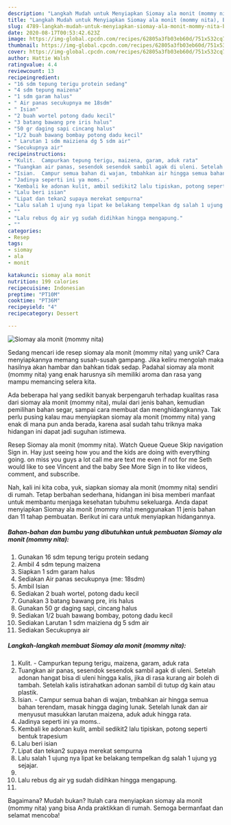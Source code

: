 ```yaml
---
description: "Langkah Mudah untuk Menyiapkan Siomay ala monit (mommy nita), Bisa Manjain Lidah"
title: "Langkah Mudah untuk Menyiapkan Siomay ala monit (mommy nita), Bisa Manjain Lidah"
slug: 4789-langkah-mudah-untuk-menyiapkan-siomay-ala-monit-mommy-nita-bisa-manjain-lidah
date: 2020-08-17T00:53:42.623Z
image: https://img-global.cpcdn.com/recipes/62805a3fb03eb60d/751x532cq70/siomay-ala-monit-mommy-nita-foto-resep-utama.jpg
thumbnail: https://img-global.cpcdn.com/recipes/62805a3fb03eb60d/751x532cq70/siomay-ala-monit-mommy-nita-foto-resep-utama.jpg
cover: https://img-global.cpcdn.com/recipes/62805a3fb03eb60d/751x532cq70/siomay-ala-monit-mommy-nita-foto-resep-utama.jpg
author: Hattie Walsh
ratingvalue: 4.4
reviewcount: 13
recipeingredient:
- "16 sdm tepung terigu protein sedang"
- "4 sdm tepung maizena"
- "1 sdm garam halus"
- " Air panas secukupnya me 18sdm"
- " Isian"
- "2 buah wortel potong dadu kecil"
- "3 batang bawang pre iris halus"
- "50 gr daging sapi cincang halus"
- "1/2 buah bawang bombay potong dadu kecil"
- " Larutan 1 sdm maiziena dg 5 sdm air"
- "Secukupnya air"
recipeinstructions:
- "Kulit.  Campurkan tepung terigu, maizena, garam, aduk rata"
- "Tuangkan air panas, sesendok sesendok sambil agak di uleni. Setelah adonan hangat bisa di uleni hingga kalis, jika di rasa kurang air boleh di tambah. Setelah kalis istirahatkan adonan sambil di tutup dg kain atau plastik."
- "Isian.  Campur semua bahan di wajan, tmbahkan air hingga semua bahan terendam, masak hingga daging lunak. Setelah lunak dan air menyusut masukkan larutan maizena, aduk aduk hingga rata."
- "Jadinya seperti ini ya moms.."
- "Kembali ke adonan kulit, ambil sedikit2 lalu tipiskan, potong seperti bentuk trapesium"
- "Lalu beri isian"
- "Lipat dan tekan2 supaya merekat sempurna"
- "Lalu salah 1 ujung nya lipat ke belakang tempelkan dg salah 1 ujung yg sejajar."
- ""
- "Lalu rebus dg air yg sudah didihkan hingga mengapung."
- ""
categories:
- Resep
tags:
- siomay
- ala
- monit

katakunci: siomay ala monit 
nutrition: 199 calories
recipecuisine: Indonesian
preptime: "PT10M"
cooktime: "PT36M"
recipeyield: "4"
recipecategory: Dessert

---
```



![Siomay ala monit (mommy nita)](https://img-global.cpcdn.com/recipes/62805a3fb03eb60d/751x532cq70/siomay-ala-monit-mommy-nita-foto-resep-utama.jpg)

Sedang mencari ide resep siomay ala monit (mommy nita) yang unik? Cara menyiapkannya memang susah-susah gampang. Jika keliru mengolah maka hasilnya akan hambar dan bahkan tidak sedap. Padahal siomay ala monit (mommy nita) yang enak harusnya sih memiliki aroma dan rasa yang mampu memancing selera kita.

Ada beberapa hal yang sedikit banyak berpengaruh terhadap kualitas rasa dari siomay ala monit (mommy nita), mulai dari jenis bahan, kemudian pemilihan bahan segar, sampai cara membuat dan menghidangkannya. Tak perlu pusing kalau mau menyiapkan siomay ala monit (mommy nita) yang enak di mana pun anda berada, karena asal sudah tahu triknya maka hidangan ini dapat jadi suguhan istimewa.

Resep Siomay ala monit (mommy nita). Watch Queue Queue Skip navigation Sign in. Hay just seeing how you and the kids are doing with everything going. on miss you guys a lot call me are text me even if not for me Seth would like to see Vincent and the baby See More Sign in to like videos, comment, and subscribe.


Nah, kali ini kita coba, yuk, siapkan siomay ala monit (mommy nita) sendiri di rumah. Tetap berbahan sederhana, hidangan ini bisa memberi manfaat untuk membantu menjaga kesehatan tubuhmu sekeluarga. Anda dapat menyiapkan Siomay ala monit (mommy nita) menggunakan 11 jenis bahan dan 11 tahap pembuatan. Berikut ini cara untuk menyiapkan hidangannya.

<!--inarticleads1-->

##### Bahan-bahan dan bumbu yang dibutuhkan untuk pembuatan Siomay ala monit (mommy nita):

1. Gunakan 16 sdm tepung terigu protein sedang
1. Ambil 4 sdm tepung maizena
1. Siapkan 1 sdm garam halus
1. Sediakan  Air panas secukupnya (me: 18sdm)
1. Ambil  Isian
1. Sediakan 2 buah wortel, potong dadu kecil
1. Gunakan 3 batang bawang pre, iris halus
1. Gunakan 50 gr daging sapi, cincang halus
1. Sediakan 1/2 buah bawang bombay, potong dadu kecil
1. Sediakan  Larutan 1 sdm maiziena dg 5 sdm air
1. Sediakan Secukupnya air




<!--inarticleads2-->

##### Langkah-langkah membuat Siomay ala monit (mommy nita):

1. Kulit.  - Campurkan tepung terigu, maizena, garam, aduk rata
1. Tuangkan air panas, sesendok sesendok sambil agak di uleni. Setelah adonan hangat bisa di uleni hingga kalis, jika di rasa kurang air boleh di tambah. Setelah kalis istirahatkan adonan sambil di tutup dg kain atau plastik.
1. Isian.  - Campur semua bahan di wajan, tmbahkan air hingga semua bahan terendam, masak hingga daging lunak. Setelah lunak dan air menyusut masukkan larutan maizena, aduk aduk hingga rata.
1. Jadinya seperti ini ya moms..
1. Kembali ke adonan kulit, ambil sedikit2 lalu tipiskan, potong seperti bentuk trapesium
1. Lalu beri isian
1. Lipat dan tekan2 supaya merekat sempurna
1. Lalu salah 1 ujung nya lipat ke belakang tempelkan dg salah 1 ujung yg sejajar.
1. 
1. Lalu rebus dg air yg sudah didihkan hingga mengapung.
1. 




Bagaimana? Mudah bukan? Itulah cara menyiapkan siomay ala monit (mommy nita) yang bisa Anda praktikkan di rumah. Semoga bermanfaat dan selamat mencoba!
